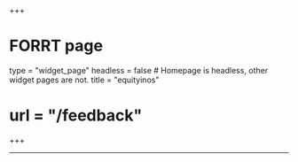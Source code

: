 +++
# FORRT page
type = "widget_page"
headless = false  # Homepage is headless, other widget pages are not.
title = "equityinos"
# url = "/feedback"
+++

****

